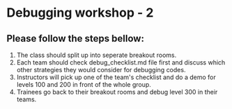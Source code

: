 # Debugging workshop - 2
## Please follow the steps bellow:
1. The class should split up into seperate breakout rooms.
2. Each team should check debug_checklist.md file first and discuss which other strategies they would consider for debugging codes.
3. Instructors will pick up one of the team's checklist and do a demo for levels 100 and 200 in front of the whole group.
4. Trainees go back to their breakout rooms and debug level 300 in their teams.